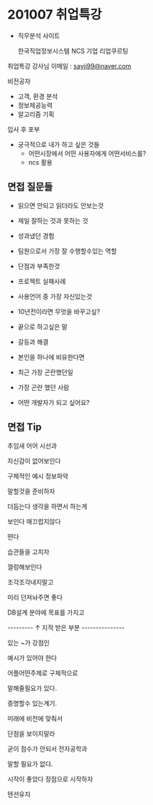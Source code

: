 

# 201007 취업특강

- 직무분석 사이트

  한국직업정보시스템
  NCS
  기업 리업쿠르팅



취업특강 강사님 이메일 : sayji99@naver.com



비전공자

- 고객, 환경 분석
- 정보제공능력
- 알고리즘 기획



입사 후 포부

 - 궁극적으로 내가 하고 싶은 것들
   	- 어떤시장에서 어떤 사용자에게 어떤서비스를?
	- ncs 활용





## 면접 질문들

- 읽으면 안되고 읽더라도 안보는것
- 제일 잘하는 것과 못하는 것
- 성과냈던 경험
- 팀원으로서 가장 잘 수행할수있는 역할
- 단점과 부족한것
- 프로젝트 실패사례
- 사용언어 중 가장 자신있는것

- 10년전이라면 무엇을 바꾸고싶?
- 끝으로 하고싶은 말
- 갈등과 해결
- 본인을 하나에 비유한다면
- 최근 가장 곤란했던일
- 가장 곤란 했던 사람
- 어떤 개발자가 되고 싶어요?





## 면접 Tip

추임새 어어 시선과

자신감이 없어보인다

구체적인 예시 정보파악

말할것을 준비하자

더듬는다 생각을 하면서 하는게

보인다 매끄럽지않다

떤다

습관들을 고치자

껄렁해보인다

조각조각내지말고

미리 던져놔주면 좋다

DB설계 분야에 목표를 가지고

--------- ↑ 지적 받은 부분 ---------------

있는 ~가 강점인

예시가 있어야 한다

어플어떤주제로 구체적으로

말해줄필요가 있다.

증명할수 있는계기.

미래에 비전에 맞춰서

단점을 보이지말라

굳이 점수가 안되서 전자공학과

말할 필요가 없다.

시작이 좋았다 장점으로 시작하자

텐션유지

